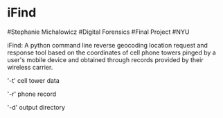 # iFind

#Stephanie Michalowicz
#Digital Forensics
#Final Project
#NYU

iFind: A python command line reverse geocoding location request and response tool 
based on the coordinates of cell phone towers pinged by a user's mobile device and 
obtained through records provided by their wireless carrier.

'-t' cell tower data

'-r' phone record

'-d' output directory
